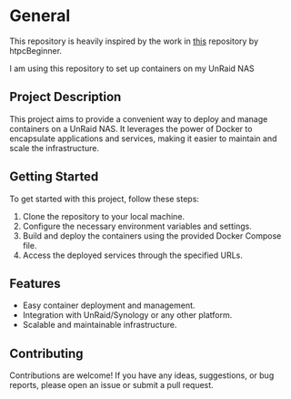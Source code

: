 # General

This repository is heavily inspired by the work in [this](https://github.com/htpcBeginner/docker-traefik) repository by htpcBeginner.

I am using this repository to set up containers on my UnRaid NAS

## Project Description

This project aims to provide a convenient way to deploy and manage containers on a UnRaid NAS. It leverages the power of Docker to encapsulate applications and services, making it easier to maintain and scale the infrastructure.

## Getting Started

To get started with this project, follow these steps:

1. Clone the repository to your local machine.
2. Configure the necessary environment variables and settings.
3. Build and deploy the containers using the provided Docker Compose file.
4. Access the deployed services through the specified URLs.

## Features

- Easy container deployment and management.
- Integration with UnRaid/Synology or any other platform.
- Scalable and maintainable infrastructure.

## Contributing

Contributions are welcome! If you have any ideas, suggestions, or bug reports, please open an issue or submit a pull request.
